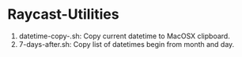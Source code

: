 # Raycast-Utilities

1. datetime-copy-.sh: Copy current datetime to MacOSX clipboard.
2. 7-days-after.sh: Copy list of datetimes begin from month and day.